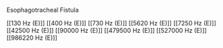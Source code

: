 Esophagotracheal Fistula

[[130 Hz (E)]]
[[400 Hz (E)]]
[[730 Hz (E)]]
[[5620 Hz (E)]]
[[7250 Hz (E)]]
[[42500 Hz (E)]]
[[90000 Hz (E)]]
[[479500 Hz (E)]]
[[527000 Hz (E)]]
[[986220 Hz (E)]]
